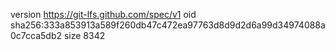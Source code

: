 version https://git-lfs.github.com/spec/v1
oid sha256:333a853913a589f260db47c472ea97763d8d9d2d6a99d34974088a0c7cca5db2
size 8342

